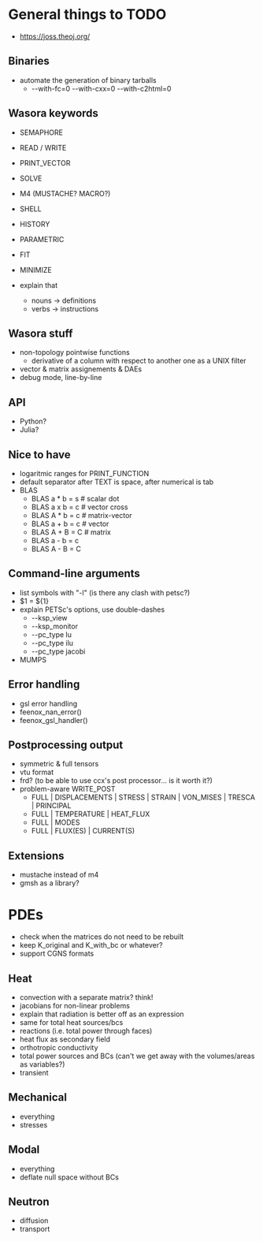 # General things to TODO

 * https://joss.theoj.org/

## Binaries

 * automate the generation of binary tarballs
    - --with-fc=0 --with-cxx=0 --with-c2html=0

## Wasora keywords

 * SEMAPHORE
 * READ / WRITE
 * PRINT_VECTOR
 * SOLVE
 * M4 (MUSTACHE? MACRO?)
 * SHELL
 * HISTORY
 * PARAMETRIC
 * FIT
 * MINIMIZE
 
 * explain that 
   - nouns -> definitions
   - verbs -> instructions
 
## Wasora stuff

 * non-topology pointwise functions
   - derivative of a column with respect to another one as a UNIX filter
 * vector & matrix assignements & DAEs
 * debug mode, line-by-line

## API

 * Python?
 * Julia?
 

## Nice to have

 * logaritmic ranges for PRINT_FUNCTION
 * default separator after TEXT is space, after numerical is tab
 * BLAS
   - BLAS a * b = s   # scalar dot
   - BLAS a x b = c   # vector cross
   - BLAS A * b = c   # matrix-vector
   - BLAS a + b = c   # vector
   - BLAS A + B = C   # matrix
   - BLAS a - b = c
   - BLAS A - B = C
   
 
## Command-line arguments

 * list symbols with "-l" (is there any clash with petsc?)
 * $1 = ${1}
 * explain PETSc's options, use double-dashes
    - --ksp_view
    - --ksp_monitor
    - --pc_type lu
    - --pc_type ilu
    - --pc_type jacobi
 * MUMPS
 
## Error handling 
 
 * gsl error handling
 * feenox_nan_error()
 * feenox_gsl_handler()

## Postprocessing output

 * symmetric & full tensors
 * vtu format
 * frd? (to be able to use ccx's post processor... is it worth it?)
 * problem-aware WRITE_POST 
   - FULL | DISPLACEMENTS | STRESS | STRAIN | VON_MISES | TRESCA | PRINCIPAL
   - FULL | TEMPERATURE | HEAT_FLUX
   - FULL | MODES
   - FULL | FLUX(ES) | CURRENT(S)
 
## Extensions
 
 * mustache instead of m4
 * gmsh as a library?

# PDEs

 * check when the matrices do not need to be rebuilt
 * keep K_original and K_with_bc or whatever?
 * support CGNS formats
 
## Heat

 * convection with a separate matrix? think!
 * jacobians for non-linear problems
 * explain that radiation is better off as an expression
 * same for total heat sources/bcs
 * reactions (i.e. total power through faces)
 * heat flux as secondary field
 * orthotropic conductivity
 * total power sources and BCs (can't we get away with the volumes/areas as variables?)
 * transient
 
## Mechanical

 * everything
 * stresses

## Modal

 * everything
 * deflate null space without BCs
 
## Neutron

 * diffusion
 * transport

